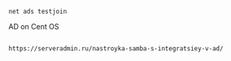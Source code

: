﻿

```

net ads testjoin

```



AD on Cent OS 



```

https://serveradmin.ru/nastroyka-samba-s-integratsiey-v-ad/

```